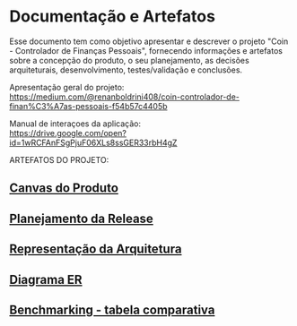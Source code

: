 # Documentação e Artefatos

Esse documento tem como objetivo apresentar e descrever o projeto "Coin - Controlador de Finanças Pessoais", fornecendo informações e artefatos sobre a concepção do produto, o seu planejamento, as decisões arquiteturais, desenvolvimento, testes/validação e conclusões.

Apresentação geral do projeto:   
https://medium.com/@renanboldrini408/coin-controlador-de-finan%C3%A7as-pessoais-f54b57c4405b

Manual de interaçoes da aplicação:         
https://drive.google.com/open?id=1wRCFAnFSgPjuF06XLs8ssGER33rbH4gZ


ARTEFATOS DO PROJETO:

## [Canvas do Produto](canvas-do-produto.md)

## [Planejamento da Release](planejamento-da-release.md)

## [Representação da Arquitetura](representacao-da-arquitetura.md) 

## [Diagrama ER](DiagramaER.md)

## [Benchmarking - tabela comparativa](testes.md)


